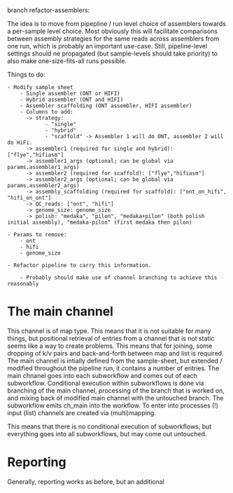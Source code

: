 branch refactor-assemblers:

The idea is to move from pipepline / run level choice of assemblers towards a per-sample level choice.
Most obviously this will facilitate comparisons between assembly strategies for the same reads across assemblers from one run, which is probably an important use-case.
Still, pipeline-level settings should ne propagated (but sample-levels should take priority) to also make one-size-fits-all runs possible.

Things to do:

    - Modify sample sheet
        - Single assembler (ONT or HIFI)
        - Hybrid assembler (ONT and HIFI)
        - Assembler scaffolding (ONT assembler, HIFI assembler)
        - Columns to add:
          -> strategy:
                - "single"
                - "hybrid"
                - "scaffold" -> Assembler 1 will do ONT, assembler 2 will do HiFi.
          -> assembler1 (required for single and hybrid): ["flye","hifiasm"]
          -> assembler1_args (optional; can be global via params.assembler1_args)
          -> assembler2 (required for scaffold): ["flye","hifiasm"]
          -> assembler2_args (optional; can be global via params.assembler2_args)
          -> assembly_scaffolding (required for scaffold): ["ont_on_hifi", "hifi_on_ont"]
          -> QC_reads: ["ont", "hifi"]
          -> genome_size: genome_size
          -> polish: "medaka", "pilon", "medaka+pilon" (both polish initial assembly), "medaka-pilon" (first medaka then pilon)

    - Params to remove:
        - ont
        - hifi
        - genome_size

    - Refactor pipeline to carry this information.

        - Probably should make use of channel branching to achieve this reasonably

# The main channel

This channel is of map type. This means that it is not suitable for many things, but positional retrieval of entries from a channel that is not static seems like a way to create problems.
This means that for joining, some dropping of k/v pairs and back-and-forth between map and list is required.
The main channel is intially defined from the sample-sheet, but extended / modified throughout the pipeline run, it contains a number of entries.
The main chnanel goes into each subworkflow and comes out of each subworkflow.
Conditional execution within subworkflows is done via branching of the main channel,
processing of the branch that is worked on, and mixing back of modified main channel with the untouched branch.
The subworkflow emits ch_main into the workflow.
To enter into processes (!) input (list) channels are created via (multi)mapping.

This means that there is no conditional execution of subworkflows, but everything goes into all subworkflows, but may come out untouched.

# Reporting

Generally, reporting works as before, but an additional
